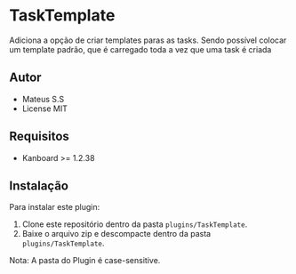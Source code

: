 TaskTemplate
==============================

Adiciona a opção de criar templates paras  as tasks.
Sendo possível colocar um template padrão, que é carregado
toda a vez que uma task é criada

Autor
------

- Mateus S.S
- License MIT

Requisitos
------------

- Kanboard >= 1.2.38

Instalação
------------

Para instalar este plugin:

1. Clone este repositório dentro da pasta `plugins/TaskTemplate`.
2. Baixe o arquivo zip e descompacte dentro da pasta `plugins/TaskTemplate`.

Nota: A pasta do Plugin é case-sensitive.

